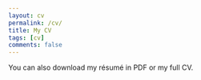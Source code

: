 ```yaml
---
layout: cv
permalink: /cv/
title: My CV
tags: [cv]
comments: false
---
```


You can also download my résumé in PDF or my full CV.

